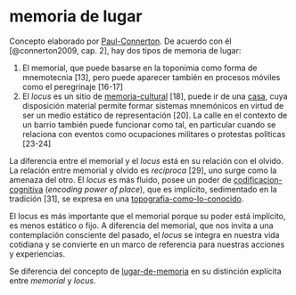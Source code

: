 # memoria de lugar

Concepto elaborado por [Paul-Connerton](Paul-Connerton.md). De acuerdo con él [@connerton2009, cap. 2], hay dos tipos de memoria de lugar:

1. El memorial, que puede basarse en la toponimia como forma de mnemotecnia [13], pero puede aparecer también en procesos móviles como el peregrinaje [16-17]
1. El *locus* es un sitio de [memoria-cultural](memoria-cultural.md) [18], puede ir de una [casa](casa.md), cuya disposición material permite formar sistemas mnemónicos en virtud de ser un medio estático de representación [20]. La calle en el contexto de un barrio también puede funcionar como tal, en particular cuando se relaciona con eventos como ocupaciones militares o protestas políticas [23-24]

La diferencia entre el memorial y el *locus* está en su relación con el olvido. La relación entre memorial y olvido es *recíproca* [29], uno surge como la amenaza del otro. El *locus* es más fluido, posee un poder de [codificacion-cognitiva](codificacion-cognitiva.md) (*encoding power of place*), que es implícito, sedimentado en la tradición [31], se expresa en una [topografia-como-lo-conocido](topografia-como-lo-conocido.md).

El locus es más importante que el memorial porque su poder está implícito, es menos estático o fijo. A diferencia del memorial, que nos invita a una contemplación consciente del pasado, el *locus* se integra en nuestra vida cotidiana y se convierte en un marco de referencia para nuestras acciones y experiencias.

Se diferencia del concepto de [lugar-de-memoria](lugar-de-memoria.md) en su distinción explícita entre *memorial* y *locus*.
